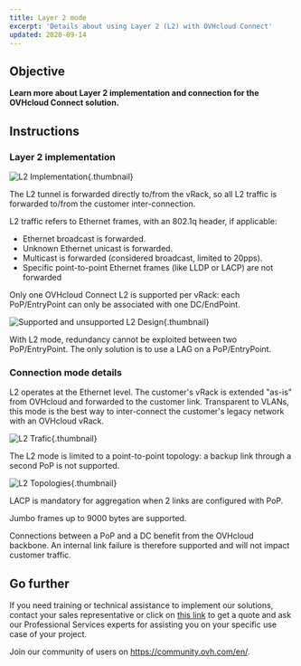 ```yaml
---
title: Layer 2 mode
excerpt: 'Details about using Layer 2 (L2) with OVHcloud Connect'
updated: 2020-09-14
---
```


## Objective

**Learn more about Layer 2 implementation and connection for the OVHcloud Connect solution.**

## Instructions

### Layer 2 implementation

![L2 Implementation](occ-l2-implementation.png){.thumbnail}

The L2 tunnel is forwarded directly to/from the vRack, so all L2 traffic is forwarded to/from the customer inter-connection.

L2 traffic refers to Ethernet frames, with an 802.1q header, if applicable:

- Ethernet broadcast is forwarded.
- Unknown Ethernet unicast is forwarded.
- Multicast is forwarded (considered broadcast, limited to 20pps).
- Specific point-to-point Ethernet frames (like LLDP or LACP) are not forwarded

Only one OVHcloud Connect L2 is supported per vRack: each PoP/EntryPoint can only be associated with one DC/EndPoint.

![Supported and unsupported L2 Design](occ-l2-supported-unsupported.png){.thumbnail}

With L2 mode, redundancy cannot be exploited between two PoP/EntryPoint. The only solution is to use a LAG on a PoP/EntryPoint.

### Connection mode details

L2 operates at the Ethernet level. The customer's vRack is extended "as-is" from OVHcloud and forwarded to the customer link. Transparent to VLANs, this mode is the best way to inter-connect the customer's legacy network with an OVHcloud vRack.

![L2 Trafic](occ-l2-trafic.png){.thumbnail}

The L2 mode is limited to a point-to-point topology: a backup link through a second PoP is not supported.

![L2 Topologies](occ-l2-topologies.png){.thumbnail}

LACP is mandatory for aggregation when 2 links are configured with PoP.

Jumbo frames up to 9000 bytes are supported.

Connections between a PoP and a DC benefit from the OVHcloud backbone. An internal link failure is therefore supported and will not impact customer traffic.

## Go further

If you need training or technical assistance to implement our solutions, contact your sales representative or click on [this link](https://www.ovhcloud.com/it/professional-services/) to get a quote and ask our Professional Services experts for assisting you on your specific use case of your project.

Join our community of users on <https://community.ovh.com/en/>.
